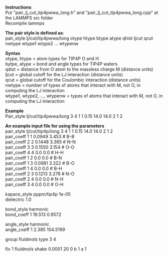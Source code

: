 **Instructions**:  
Put "pair_lj_cut_tip4pwwa_long.h" and "pair_lj_cut_tip4pwwa_long.cpp" at the LAMMPS src folder  
Recompile lammps

**The pair style is defined as**:   
pair_style lj/cut/tip4pwwa/long otype htype btype atype qhist ljcut qcut nwtype wtype1 wtype2 … wtypenw

**Syntax**  
otype, htype = atom types for TIP4P O and H  
bytpe, atype = bond and angle types for TIP4P waters  
qdist = distance from O atom to the massless charge M (distance units)  
ljcut = global cutoff for the LJ interaction (distance units)  
qcut = global cutoff for  the Coulombic interaction (distance units)  
nwtype = number of types of atoms that interact with M, not O, in computing the LJ interaction  
wtype1, wtype2, …, wtypenw = types of atoms that interact with M, not O, in computing the LJ interaction

**Example**  
Pair_style lj/cut/tip4pwwa/long 3 4 1 1 0.15 14.0 14.0 2 1 2

**An example input file for using the parameters**  
pair_style    lj/cut/tip4p/long 3 4 1 1 0.15 14.0 14.0 2 1 2  
pair_coeff      1 1  0.0949 3.453       # B-B  
pair_coeff      2 2  0.1448 3.365       # N-N  
pair_coeff      3 3  0.1550 3.154       # O-O  
pair_coeff      4 4  0.0     0.0        # H-H  
pair_coeff      1 2  0.0     0.0        # B-N  
pair_coeff      1 3  0.0981 3.322       # B-O  
pair_coeff      1 4  0.0     0.0        # B-H  
pair_coeff      2 3  0.1213 3.278       # N-O  
pair_coeff      2 4  0.0     0.0        # N-H  
pair_coeff      3 4  0.0     0.0        # O-H  

kspace_style    pppm/tip4p 1e-05  
dielectric      1.0  

bond_style      harmonic  
bond_coeff      1 19.513 0.9572

angle_style     harmonic  
angle_coeff     1 2.385 104.5199

group           fluidmols type 3 4

fix 1 fluidmols shake 0.0001 20 0 b 1 a 1

 
